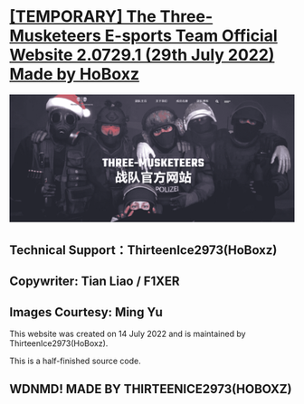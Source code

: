 <!--
 * @Author: HoBoxz 2713281947@qq.com
 * @Date: 2022-07-20 20:36:38
 * @LastEditors: HoBoxz 2713281947@qq.com
 * @LastEditTime: 2022-07-28 21:53:02
 * @FilePath: \Three-Musketeers\README.md
 * @Description: 这是默认设置,请设置`customMade`, 打开koroFileHeader查看配置 进行设置: https://github.com/OBKoro1/koro1FileHeader/wiki/%E9%85%8D%E7%BD%AE
-->
# [[TEMPORARY] The Three-Musketeers E-sports Team Official Website 2.0729.1 (29th July 2022) Made by HoBoxz](https://hoboxz.github.io/Three-Musketeers/index.html)
![image](img/blog/inner_b1.jpg)
## Technical Support：ThirteenIce2973(HoBoxz) 
## Copywriter: Tian Liao / F1XER
## Images Courtesy: Ming Yu

  This website was created on 14 July 2022 and is maintained by ThirteenIce2973(HoBoxz).
  
  This is a half-finished source code.

## WDNMD! MADE BY THIRTEENICE2973(HOBOXZ)